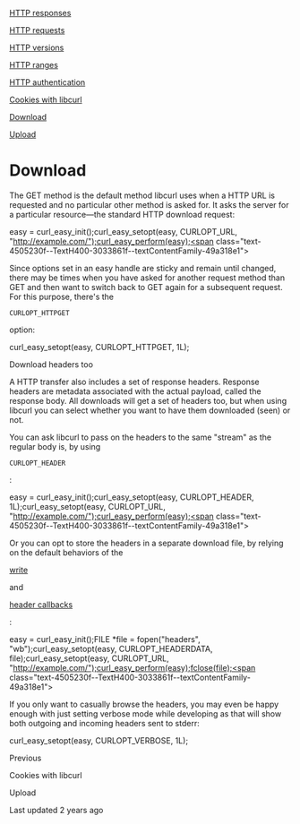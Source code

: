 <a href="responses.html" class="navButton-94f2579c--pageItemWithChildrenNested-2c5d8183--navButtonClickable-161b88ca">

<span class="text-4505230f--UIH300-2063425d--textContentFamily-49a318e1--navButtonLabel-14a4968f">HTTP responses</span>

</a>

<a href="requests.html" class="navButton-94f2579c--pageItemWithChildrenNested-2c5d8183--navButtonClickable-161b88ca">

<span class="text-4505230f--UIH300-2063425d--textContentFamily-49a318e1--navButtonLabel-14a4968f">HTTP requests</span>

</a>

<a href="versions.html" class="navButton-94f2579c--pageItemWithChildrenNested-2c5d8183--navButtonClickable-161b88ca">

<span class="text-4505230f--UIH300-2063425d--textContentFamily-49a318e1--navButtonLabel-14a4968f">HTTP versions</span>

</a>

<a href="ranges.html" class="navButton-94f2579c--pageItemWithChildrenNested-2c5d8183--navButtonClickable-161b88ca">

<span class="text-4505230f--UIH300-2063425d--textContentFamily-49a318e1--navButtonLabel-14a4968f">HTTP ranges</span>

</a>

<a href="auth.html" class="navButton-94f2579c--pageItemWithChildrenNested-2c5d8183--navButtonClickable-161b88ca">

<span class="text-4505230f--UIH300-2063425d--textContentFamily-49a318e1--navButtonLabel-14a4968f">HTTP authentication</span>

</a>

<a href="cookies.html" class="navButton-94f2579c--pageItemWithChildrenNested-2c5d8183--navButtonClickable-161b88ca">

<span class="text-4505230f--UIH300-2063425d--textContentFamily-49a318e1--navButtonLabel-14a4968f">Cookies with libcurl</span>

</a>

<a href="download.html" class="navButton-94f2579c--pageItemWithChildrenNested-2c5d8183--navButtonClickable-161b88ca--navButtonOpened-6a88552e">

<span class="text-4505230f--UIH300-2063425d--textContentFamily-49a318e1--navButtonLabel-14a4968f">Download</span>

</a>

<a href="upload.html" class="navButton-94f2579c--pageItemWithChildrenNested-2c5d8183--navButtonClickable-161b88ca">

<span class="text-4505230f--UIH300-2063425d--textContentFamily-49a318e1--navButtonLabel-14a4968f">Upload</span>

</a>

# <span class="text-4505230f--DisplayH900-bfb998fa--textContentFamily-49a318e1">Download</span>

<span class="text-4505230f--UIH300-2063425d--textUIFamily-5ebd8e40--text-8ee2c8b2">

</span>

<span class="text-4505230f--TextH400-3033861f--textContentFamily-49a318e1">

<span data-key="f6ff1302addf493eacb0256ab0aff611">

<span data-offset-key="f6ff1302addf493eacb0256ab0aff611:0">The GET method is the default method libcurl uses when a HTTP URL is requested and no particular other method is asked for. It asks the server for a particular resource—the standard HTTP download request:</span>

</span>

</span> easy = curl_easy_init();curl_easy_setopt(easy, CURLOPT_URL, "http://example.com/");curl_easy_perform(easy);<span class="text-4505230f--TextH400-3033861f--textContentFamily-49a318e1">

<span data-key="871383ac47aa481d85f35ffa877329cf">

<span data-offset-key="871383ac47aa481d85f35ffa877329cf:0">Since options set in an easy handle are sticky and remain until changed, there may be times when you have asked for another request method than GET and then want to switch back to GET again for a subsequent request. For this purpose, there's the </span>

<span data-offset-key="871383ac47aa481d85f35ffa877329cf:1">`CURLOPT_HTTPGET`</span>

<span data-offset-key="871383ac47aa481d85f35ffa877329cf:2"> option:</span>

</span>

</span> curl_easy_setopt(easy, CURLOPT_HTTPGET, 1L);<span class="text-4505230f--HeadingH700-04e1a2a3--textContentFamily-49a318e1">

<span data-key="1caa475410e2454cb0d05a5134248404">

<span data-offset-key="1caa475410e2454cb0d05a5134248404:0">Download headers too</span>

</span>

</span>

<span class="text-4505230f--TextH400-3033861f--textContentFamily-49a318e1">

<span data-key="eae44d66563a4336b0b281a14210b1fb">

<span data-offset-key="eae44d66563a4336b0b281a14210b1fb:0">A HTTP transfer also includes a set of response headers. Response headers are metadata associated with the actual payload, called the response body. All downloads will get a set of headers too, but when using libcurl you can select whether you want to have them downloaded (seen) or not.</span>

</span>

</span>

<span class="text-4505230f--TextH400-3033861f--textContentFamily-49a318e1">

<span data-key="e58200d7429c49b2b61b8729ed2d034e">

<span data-offset-key="e58200d7429c49b2b61b8729ed2d034e:0">You can ask libcurl to pass on the headers to the same "stream" as the regular body is, by using </span>

<span data-offset-key="e58200d7429c49b2b61b8729ed2d034e:1">`CURLOPT_HEADER`</span>

<span data-offset-key="e58200d7429c49b2b61b8729ed2d034e:2">:</span>

</span>

</span> easy = curl_easy_init();curl_easy_setopt(easy, CURLOPT_HEADER, 1L);curl_easy_setopt(easy, CURLOPT_URL, "http://example.com/");curl_easy_perform(easy);<span class="text-4505230f--TextH400-3033861f--textContentFamily-49a318e1">

<span data-key="418104d89fde43a49f87c202ddcd266c">

<span data-offset-key="418104d89fde43a49f87c202ddcd266c:0">Or you can opt to store the headers in a separate download file, by relying on the default behaviors of the </span>

</span>

<a href="../libcurl/callbacks/write.html" class="link-a079aa82--primary-53a25e66--link-faf6c434">

<span data-key="afb7bd71e8f2423f8114c2ba7b9c4f94">

<span data-offset-key="afb7bd71e8f2423f8114c2ba7b9c4f94:0">write</span>

</span>

</a>

<span data-key="64d8c984a1264143b4392252e86bd7bc">

<span data-offset-key="64d8c984a1264143b4392252e86bd7bc:0"> and </span>

</span>

<a href="../libcurl/callbacks/header.html" class="link-a079aa82--primary-53a25e66--link-faf6c434">

<span data-key="2250e495e4394e5880df410277dea99f">

<span data-offset-key="2250e495e4394e5880df410277dea99f:0">header callbacks</span>

</span>

</a>

<span data-key="23f177d7526a4fec9d0254b95eb0394e">

<span data-offset-key="23f177d7526a4fec9d0254b95eb0394e:0">:</span>

</span>

</span> easy = curl_easy_init();FILE \*file = fopen("headers", "wb");curl_easy_setopt(easy, CURLOPT_HEADERDATA, file);curl_easy_setopt(easy, CURLOPT_URL, "http://example.com/");curl_easy_perform(easy);fclose(file);<span class="text-4505230f--TextH400-3033861f--textContentFamily-49a318e1">

<span data-key="67c1a54fff984564bba7468dcaf5fd11">

<span data-offset-key="67c1a54fff984564bba7468dcaf5fd11:0">If you only want to casually browse the headers, you may even be happy enough with just setting verbose mode while developing as that will show both outgoing and incoming headers sent to stderr:</span>

</span>

</span> curl_easy_setopt(easy, CURLOPT_VERBOSE, 1L);<a href="cookies.html" class="reset-3c756112--card-6570f064--whiteCard-fff091a4--cardPrevious-56a5e674">

</a>

<span class="text-4505230f--TextH200-a3425406--textContentFamily-49a318e1">Previous</span>

<span class="text-4505230f--UIH400-4e41e82a--textContentFamily-49a318e1">Cookies with libcurl</span>

<a href="upload.html" class="reset-3c756112--card-6570f064--whiteCard-fff091a4--cardNext-19241c42">

</a>

<span class="text-4505230f--UIH400-4e41e82a--textContentFamily-49a318e1">Upload</span>

<span class="text-4505230f--TextH200-a3425406--textContentFamily-49a318e1">Last updated 2 years ago</span>
